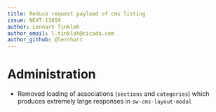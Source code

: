 ```yaml
---
title: Reduce request payload of cms listing
issue: NEXT-13859
author: Lennart Tinkloh
author_email: l.tinkloh@cicada.com 
author_github: @lernhart
---
```

# Administration
* Removed loading of associations (`sections` and `categories`) which produces extremely large responses in `sw-cms-layout-modal`

